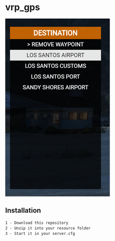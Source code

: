 # vrp_gps
 
![screenshot](screenshot.png)

## Installation

```markdown
1 - Download this repository
2 - Unzip it into your resource folder
3 - Start it in your server.cfg
```
